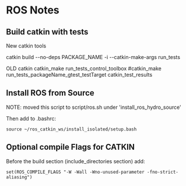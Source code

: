 ROS Notes
=======

## Build catkin with tests

New catkin tools

  catkin build --no-deps PACKAGE_NAME -i --catkin-make-args run_tests

OLD catkin
  catkin_make run_tests_control_toolbox
  #catkin_make run_tests_packageName_gtest_testTarget
  catkin_test_results

## Install ROS from Source

NOTE: moved this script to script/ros.sh under 'install_ros_hydro_source'

Then add to .bashrc:
```
source ~/ros_catkin_ws/install_isolated/setup.bash
```

## Optional compile Flags for CATKIN

Before the build section (include_directories section) add:
```
set(ROS_COMPILE_FLAGS "-W -Wall -Wno-unused-parameter -fno-strict-aliasing")
```

